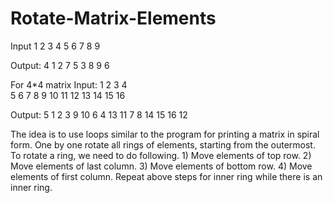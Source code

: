 # Rotate-Matrix-Elements



Input
1    2    3
4    5    6
7    8    9

Output:
4    1    2
7    5    3
8    9    6

For 4*4 matrix
Input:
1    2    3    4    
5    6    7    8
9    10   11   12
13   14   15   16

Output:
5    1    2    3
9    10   6    4
13   11   7    8
14   15   16   12



The idea is to use loops similar to the program for printing a matrix in spiral form. One by one rotate all rings of elements, starting from the outermost. To rotate a ring, we need to do following.
    1) Move elements of top row.
    2) Move elements of last column.
    3) Move elements of bottom row.
    4) Move elements of first column.
Repeat above steps for inner ring while there is an inner ring.
